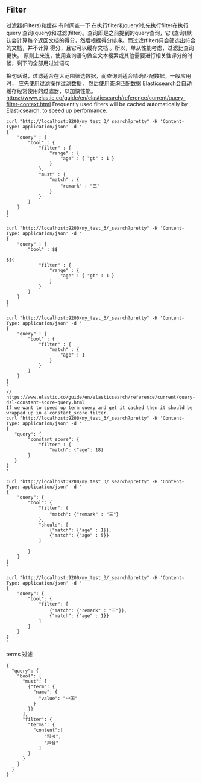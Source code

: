 
## Filter
过滤器(Filters)和缓存 有时间查一下
在执行filter和query时,先执行filter在执行query
查询(query)和过滤(filter)。查询即是之前提到的query查询，它 (查询)默认会计算每个返回文档的得分，然后根据得分排序。而过滤(filter)只会筛选出符合的文档，并不计算 得分，且它可以缓存文档 。所以，单从性能考虑，过滤比查询更快。
原则上来说，使用查询语句做全文本搜索或其他需要进行相关性评分的时候，剩下的全部用过滤语句

换句话说，过滤适合在大范围筛选数据，而查询则适合精确匹配数据。一般应用时， 应先使用过滤操作过滤数据， 然后使用查询匹配数据
Elasticsearch会自动缓存经常使用的过滤器，以加快性能。
https://www.elastic.co/guide/en/elasticsearch/reference/current/query-filter-context.html
Frequently used filters will be cached automatically by Elasticsearch, to speed up performance.


```
curl "http://localhost:9200/my_test_3/_search?pretty" -H 'Content-Type: application/json' -d '
{
    "query" : {
        "bool" : {
            "filter" : {
                "range" : {
                    "age" : { "gt" : 1 }
                }
            },
            "must" : {
                "match" : {
                    "remark" : "三"
                }
            }
        }
    }
}
'

curl "http://localhost:9200/my_test_3/_search?pretty" -H 'Content-Type: application/json' -d '
{
    "query" : {
        "bool" : $$

$${
            "filter" : {
                "range" : {
                    "age" : { "gt" : 1 }
                }
            }
        }
    }
}
'

curl "http://localhost:9200/my_test_3/_search?pretty" -H 'Content-Type: application/json' -d '
{
    "query" : {
        "bool" : {
            "filter" : {
                "match" : {
                    "age" : 1
                }
            }
        }
    }
}
'
// https://www.elastic.co/guide/en/elasticsearch/reference/current/query-dsl-constant-score-query.html
If we want to speed up term query and get it cached then it should be wrapped up in a constant_score filter.
curl "http://localhost:9200/my_test_3/_search?pretty" -H 'Content-Type: application/json' -d '
{
   "query": {
	    "constant_score": {
	        "filter" : {
				"match": {"age": 18}
		}
   }
}
'
```

```
curl "http://localhost:9200/my_test_3/_search?pretty" -H 'Content-Type: application/json' -d '
{
    "query": {
        "bool": {
            "filter": {
                "match": {"remark" : "三"}
            },
            "should": [
                {"match": {"age" : 1}},
                {"match": {"age" : 5}}
            ]
            
        }
    }
}
'

curl "http://localhost:9200/my_test_3/_search?pretty" -H 'Content-Type: application/json' -d '
{
    "query": {
        "bool": {
            "filter": [
                {"match": {"remark" : "三"}},
                {"match": {"age" : 1}}
            ]
        }
    }
}
'
```

terms 过滤
```
{
  "query": {
    "bool": {
      "must": [
        {"term": {
          "name": {
            "value": "中国"
          }
        }}
      ],
      "filter": {
        "terms": {
          "content":[
              "科技",
              "声音"
            ]
        }
      }
    }
  }
}
```
